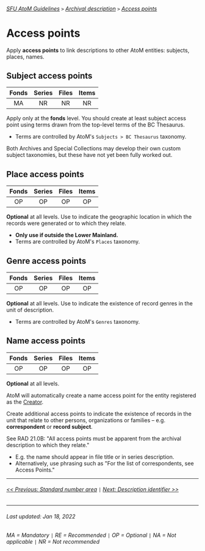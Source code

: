 ###### [SFU AtoM Guidelines](../README.md) `>` [Archival description](overview.md) `>` [Access points](overview.md#access-points)

# Access points
Apply **access points** to link descriptions to other AtoM entities: subjects, places, names.

## Subject access points

| Fonds 	| Series 	| Files 	| Items 	|
|:-----:	|:------:	|:-----:	|:-----:	|
|   MA    |   NR    |   NR  	|   NR  	|

Apply only at the **fonds** level. You should create at least subject access point using terms drawn from the top-level terms of the BC Thesaurus.
- Terms are controlled by AtoM's `Subjects > BC Thesaurus` taxonomy.

Both Archives and Special Collections may develop their own custom subject taxonomies, but these have not yet been fully worked out.

## Place access points

| Fonds 	| Series 	| Files 	| Items 	|
|:-----:	|:------:	|:-----:	|:-----:	|
|   OP    |   OP    |   OP  	|   OP  	|

**Optional** at all levels. Use to indicate the geographic location in which the records were generated or to which they relate.
- **Only use if outside the Lower Mainland.**
- Terms are controlled by AtoM's `Places` taxonomy.

## Genre access points

| Fonds 	| Series 	| Files 	| Items 	|
|:-----:	|:------:	|:-----:	|:-----:	|
|   OP    |   OP    |   OP  	|   OP  	|

**Optional** at all levels. Use to indicate the existence of record genres in the unit of description.
- Terms are controlled by AtoM's `Genres` taxonomy.

## Name access points

| Fonds 	| Series 	| Files 	| Items 	|
|:-----:	|:------:	|:-----:	|:-----:	|
|   OP    |   OP    |   OP  	|   OP  	|

**Optional** at all levels.

AtoM will automatically create a name access point for the entity registered as the [Creator](dates-of-creation-area.md#actor-name).

Create additional access points to indicate the existence of records in the unit that relate to other persons, organizations or families – e.g. **correspondent** or **record subject**.

See RAD 21.0B: "All access points must be apparent from the archival description to which they relate."
- E.g. the name should appear in file title or in series description.
- Alternatively, use phrasing such as "For the list of correspondents, see Access Points."

---
###### [<< Previous: Standard number area](standard-number-area.md) `|` [Next: Description identifier >>](description-identifier.md)
---
###### Last updated: Jan 18, 2022
###### MA = Mandatory `|` RE = Recommended `|` OP = Optional `|` NA = Not applicable `|` NR = Not recommended
